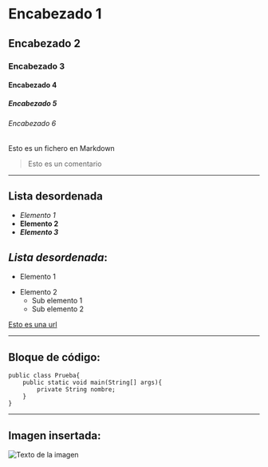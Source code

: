 # Encabezado 1
## Encabezado 2
### Encabezado 3
#### Encabezado 4
##### Encabezado 5
###### Encabezado 6

Esto es un fichero en Markdown

> Esto es un comentario

---

## **Lista desordenada**
- _Elemento 1_
- __Elemento 2__
- _**Elemento 3**_

## _Lista desordenada_:
+ Elemento 1
- Elemento 2
	* Sub elemento 1
	* Sub elemento 2

[url]: https://www.github.com/kibrands

[Esto es una url][url]

___

## Bloque de código:
~~~
public class Prueba{
	public static void main(String[] args){
		private String nombre;
	}
}
~~~

---

## Imagen insertada:

![Texto de la imagen](https://github.githubassets.com/images/modules/site/home-illo-team.svg)
